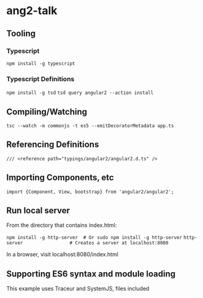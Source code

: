 # ang2-talk

## Tooling

### Typescript
`npm install -g typescript`

### Typescript Definitions
`npm install -g tsd`
`tsd query angular2 --action install`

## Compiling/Watching
`tsc --watch -m commonjs -t es5 --emitDecoratorMetadata app.ts`

## Referencing Definitions
`/// <reference path="typings/angular2/angular2.d.ts" />`

## Importing Components, etc
`import {Component, View, bootstrap} from 'angular2/angular2';`

## Run local server
From the directory that contains index.html:

`npm install -g http-server  # Or sudo npm install -g http-server`
`http-server                 # Creates a server at localhost:8080`

In a browser, visit localhost:8080/index.html

## Supporting ES6 syntax and module loading
This example uses Traceur and SystemJS, files included
